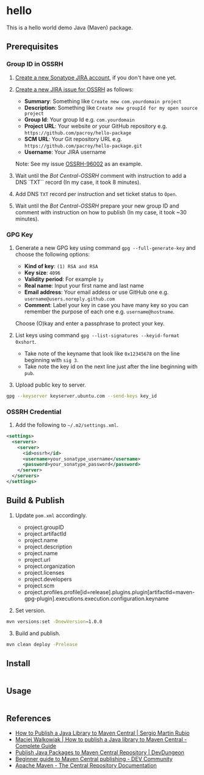 # hello

This is a hello world demo Java (Maven) package.

## Prerequisites

### Group ID in OSSRH

1. [Create a new Sonatype JIRA account](https://issues.sonatype.org/secure/Signup!default.jspa), if you don't have one yet.
2. [Create a new JIRA issue for OSSRH](https://issues.sonatype.org/secure/CreateIssue.jspa?issuetype=21&pid=10134) as follows:

   - **Summary**: Something like `Create new com.yourdomain project`
   - **Description**: Something like `Create new groupId for my open source project`
   - **Group Id**: Your group Id e.g. `com.yourdomain`
   - **Project URL**: Your website or your GitHub repository e.g. `https://github.com/pacroy/hello-package`
   - **SCM URL**: Your Git repository URL e.g. `https://github.com/pacroy/hello-package.git`
   - **Username**: Your JIRA username

    Note: See my issue [OSSRH-96002](https://issues.sonatype.org/projects/OSSRH/issues/OSSRH-96002) as an example.

3. Wait until the *Bot Central-OSSRH* comment with instruction to add a DNS `TXT`` record (In my case, it took 8 minutes).
4. Add DNS `TXT` record per instruction and set ticket status to `Open`.
5. Wait until the *Bot Central-OSSRH* prepare your new group ID and comment with instruction on how to publish (In my case, it took ~30 minutes).

### GPG Key

1. Generate a new GPG key using command `gpg --full-generate-key` and choose the following options:

   - **Kind of key**: `(1) RSA and RSA`
   - **Key size**: `4096`
   - **Validity period**: For example `1y`
   - **Real name**: Input your first name and last name
   - **Email address**: Your email addess or use GitHub one e.g. `username@users.noreply.github.com`
   - **Comment**: Label your key in case you have many key so you can remember the purpose of each one e.g. `username@hostname`.

    Choose (O)kay and enter a passphrase to protect your key.

2. List keys using command `gpg --list-signatures --keyid-format 0xshort`. 
   - Take note of the keyname that look like `0x12345678` on the line beginning with `sig 3`.
   - Take note the key id on the next line just after the line beginning with `pub`.

3. Upload public key to server.

```sh
gpg --keyserver keyserver.ubuntu.com --send-keys key_id
```

### OSSRH Credential

1. Add the following to `~/.m2/settings.xml`.

```xml
<settings>
  <servers>
    <server>
      <id>ossrh</id> 
      <username>your_sonatype_username</username>
      <password>your_sonatype_password</password>
    </server>
  </servers>
</settings>
```

## Build & Publish

1. Update `pom.xml` accordingly.

   - project.groupID
   - project.artifactId
   - project.name
   - project.description
   - project.name
   - project.url
   - project.organization
   - project.licenses
   - project.developers
   - project.scm
   - project.profiles.profile[id=release].plugins.plugin[artifactId=maven-gpg-plugin].executions.execution.configuration.keyname

2. Set version.

```sh
mvn versions:set -DnewVersion=1.0.0
```

3. Build and publish.

```sh
mvn clean deploy -Prelease
```

## Install

```sh

```

## Usage

```java

```

## References

- [How to Publish a Java Library to Maven Central | Sergio Martin Rubio](https://sergiomartinrubio.com/articles/how-to-publish-a-java-library-to-maven-central/)
- [Maciej Walkowiak | How to publish a Java library to Maven Central - Complete Guide](https://maciejwalkowiak.com/blog/publish-java-library-maven-central/)
- [Publish Java Packages to Maven Central Repository | DevDungeon](https://www.devdungeon.com/content/publish-java-packages-maven-central-repository)
- [Beginner guide to Maven Central publishing - DEV Community](https://dev.to/julbrs/beginner-guide-to-maven-central-publishing-3jio)
- [Apache Maven - The Central Repository Documentation](https://central.sonatype.org/publish/publish-maven/#deployment)